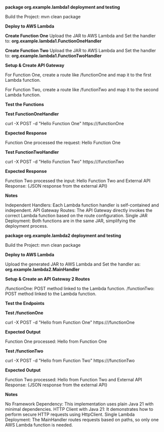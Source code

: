 **package org.example.lambda1 deployment and testing**

Build the Project: mvn clean package

**Deploy to AWS Lambda**

**Create Function One** Upload the JAR to AWS Lambda and Set the handler to: **org.example.lambda1.FunctionOneHandler**

**Create Function Two** Upload the JAR to AWS Lambda and Set the handler to: **org.example.lambda1.FunctionTwoHandler**

**Setup & Create API Gateway**

For Function One, create a route like /functionOne and map it to the first Lambda function.

For Function Two, create a route like /functionTwo and map it to the second Lambda function.

**Test the Functions**

**Test FunctionOneHandler**

curl -X POST -d "Hello Function One" https://<api-gateway-endpoint>/functionOne

**Expected Response**

Function One processed the request: Hello Function One

**Test FunctionTwoHandler**

curl -X POST -d "Hello Function Two" https://<api-gateway-endpoint>/functionTwo

**Expected Response**

Function Two processed the input: Hello Function Two and External API Response: {JSON response from the external API}

**Notes**

Independent Handlers: Each Lambda function handler is self-contained and independent.
API Gateway Routes: The API Gateway directly invokes the correct Lambda function based on the route configuration.
Single JAR Deployment: Both functions are in the same JAR, simplifying the deployment process.


**package org.example.lambda2 deployment and testing**

Build the Project: mvn clean package

**Deploy to AWS Lambda**

Upload the generated JAR to AWS Lambda and Set the handler as: **org.example.lambda2.MainHandler**

**Setup & Create an API Gateway 2 Routes**

/functionOne: POST method linked to the Lambda function.
/functionTwo: POST method linked to the Lambda function.

**Test the Endpoints**

**Test /functionOne**

curl -X POST -d "Hello from Function One" https://<api-gateway-endpoint>/functionOne

**Expected Output**

Function One processed: Hello from Function One

**Test /functionTwo** 

curl -X POST -d "Hello from Function Two" https://<api-gateway-endpoint>/functionTwo

**Expected Output**

Function Two processed: Hello from Function Two and External API Response: {JSON response from the external API}

**Notes**

No Framework Dependency: This implementation uses plain Java 21 with minimal dependencies.
HTTP Client with Java 21: It demonstrates how to perform secure HTTP requests using HttpClient.
Single Lambda Deployment: The MainHandler routes requests based on paths, so only one AWS Lambda function is needed.












